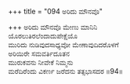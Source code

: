 +++
title = "094 ಅರಿದು ಮೌನವೊ"

+++
ಅರಿದು ಮೌನವೊ ಮೇಣು ಮಾನಿನಿ  
ಯೊರಲುತಿರಲೆಂದಾದುಪೇಕ್ಷೆಯೊ  
ಮುರಿದು ನುಡಿವುದಸಾಧ್ಯವೋ ಮೇಣಾವುದಿದರೊಳಗೆ  
ಅರಿಯಿರೇ ಸಮವರ್ತಿದೂತನ  
ಮುರುಕವನು ನೀವೇಕೆ ನಿಮ್ಮನು   
ಮರೆದಿರೆಂದು ವಿಕರ್ಣ ಜರೆದನು ತತ್ಸಭಾಸದರ     ॥94॥